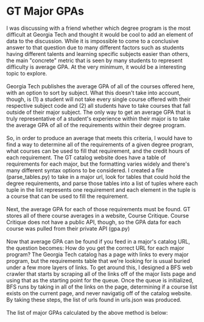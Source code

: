 # GT Major GPAs
I was discussing with a friend whether which degree program is the most difficult at Georgia Tech and thought it would be cool to add an element of data to the discussion. While it is impossible to come to a conclusive answer to that question due to many different factors such as students having different talents and learning specific subjects easier than others, the main "concrete" metric that is seen by many students to represent difficulty is average GPA. At the very minimum, it would be a interesting topic to explore.<br/><br/>
Georgia Tech publishes the average GPA of all of the courses offered here, with an option to sort by subject. What this doesn't take into account, though, is (1) a student will not take every single course offered with their respective subject code and (2) all students have to take courses that fall outside of their major subject. The only way to get an average GPA that is truly representative of a student's experience within their major is to take the average GPA of all of the requirements within their degree program.<br/><br/>
So, in order to produce an average that meets this criteria, I would have to find a way to determine all of the requirements of a given degree program, what courses can be used to fill that requirement, and the credit hours of each requirement. The GT catalog website does have a table of requirements for each major, but the formatting varies widely and there's many different syntax options to be considered. I created a file (parse_tables.py) to take in a major url, look for tables that could hold the degree requirements, and parse those tables into a list of tuples where each tuple in the list represents one requirement and each element in the tuple is a course that can be used to fill the requirement.<br/><br/>
Next, the average GPA for each of those requirements must be found. GT stores all of there course averages in a website, Course Critique. Course Critique does not have a public API, though, so the GPA data for each course was pulled from their private API (gpa.py) <br/><br/>
Now that average GPA can be found if you feed in a major's catalog URL, the question becomes: How do you get the correct URL for each major program? The Georgia Tech catalog has a page with links to every major program, but the requirements table that we're looking for is usual buried under a few more layers of links. To get around this, I designed a BFS web crawler that starts by scraping all of the links off of the major lists page and using that as the starting point for the queue. Once the queue is initialized, BFS runs by taking in all of the links on the page, determining if a course list exists on the current page, and never navigatig off of the catalog website. By taking these steps, the list of urls found in urls.json was produced.<br/><br/>
The list of major GPAs calculated by the above method is below: 
